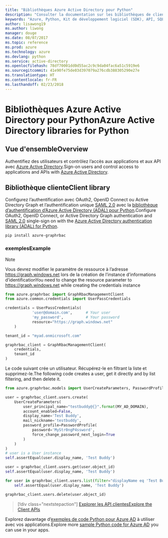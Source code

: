 ```yaml
---
title: "Bibliothèques Azure Active Directory pour Python"
description: "Consulter la documentation sur les bibliothèques de client Python pour Azure Active Directory"
keywords: "Azure, Python, Kit de développement logiciel (SDK), API, SQL, authentification, AAD, Active Directory, Graph, OAuth 2.0"
author: lisawong19
ms.author: liwong
manager: douge
ms.date: 08/07/2017
ms.topic: reference
ms.prod: azure
ms.technology: azure
ms.devlang: python
ms.service: active-directory
ms.openlocfilehash: 78df70001dd0d55ac2c9c9da04fac6a51c5919e6
ms.sourcegitcommit: 41e90fe75de03d397079a276cdb388305290e27e
ms.translationtype: HT
ms.contentlocale: fr-FR
ms.lasthandoff: 02/23/2018
---
```

# <a name="azure-active-directory-libraries-for-python"></a><span data-ttu-id="90424-104">Bibliothèques Azure Active Directory pour Python</span><span class="sxs-lookup"><span data-stu-id="90424-104">Azure Active Directory libraries for Python</span></span>

## <a name="overview"></a><span data-ttu-id="90424-105">Vue d'ensemble</span><span class="sxs-lookup"><span data-stu-id="90424-105">Overview</span></span>

<span data-ttu-id="90424-106">Authentifiez des utilisateurs et contrôlez l’accès aux applications et aux API avec [Azure Active Directory](/azure/active-directory/active-directory-whatis).</span><span class="sxs-lookup"><span data-stu-id="90424-106">Sign-on users and control access to applications and APIs with [Azure Active Directory](/azure/active-directory/active-directory-whatis).</span></span>

## <a name="client-library"></a><span data-ttu-id="90424-107">Bibliothèque cliente</span><span class="sxs-lookup"><span data-stu-id="90424-107">Client library</span></span>

<span data-ttu-id="90424-108">Configurez l’authentification avec OAuth2, OpenID Connect ou Active Directory Graph et l’authentification unique [SAML 2.0](https://docs.microsoft.com/azure/active-directory/develop/active-directory-saml-protocol-reference) avec la [bibliothèque d’authentification d’Azure Active Directory (ADAL) pour Python](https://github.com/AzureAD/azure-activedirectory-library-for-python).</span><span class="sxs-lookup"><span data-stu-id="90424-108">Configure OAuth2, OpenID Connect, or Active Directory Graph authentication and [SAML 2.0](https://docs.microsoft.com/azure/active-directory/develop/active-directory-saml-protocol-reference) single-sign on with the [Azure Active Directory authentication library (ADAL) for Python](https://github.com/AzureAD/azure-activedirectory-library-for-python).</span></span>

```bash
pip install azure-graphrbac
```

### <a name="example"></a><span data-ttu-id="90424-109">exemples</span><span class="sxs-lookup"><span data-stu-id="90424-109">Example</span></span>
> [!NOTE]
> <span data-ttu-id="90424-110">Vous devrez modifier le paramètre de ressource à l’adresse https://graph.windows.net lors de la création de l’instance d’informations d’identification</span><span class="sxs-lookup"><span data-stu-id="90424-110">You need to change the resource parameter to https://graph.windows.net while creating the credentials instance</span></span>

```python
from azure.graphrbac import GraphRbacManagementClient
from azure.common.credentials import UserPassCredentials

credentials = UserPassCredentials(
            'user@domain.com',      # Your user
            'my_password',          # Your password
            resource="https://graph.windows.net"
    )

tenant_id = "myad.onmicrosoft.com"

graphrbac_client = GraphRbacManagementClient(
    credentials,
    tenant_id
)
```
<span data-ttu-id="90424-111">Le code suivant crée un utilisateur. Récupérez-le en filtrant la liste et supprimez-le.</span><span class="sxs-lookup"><span data-stu-id="90424-111">The following code creates a user, get it directly and by list filtering, and then delete it.</span></span>
```python
from azure.graphrbac.models import UserCreateParameters, PasswordProfile

user = graphrbac_client.users.create(
    UserCreateParameters(
        user_principal_name="testbuddy@{}".format(MY_AD_DOMAIN),
        account_enabled=False,
        display_name='Test Buddy',
        mail_nickname='testbuddy',
        password_profile=PasswordProfile(
            password='MyStr0ngP4ssword',
            force_change_password_next_login=True
        )
    )
)
# user is a User instance
self.assertEqual(user.display_name, 'Test Buddy')

user = graphrbac_client.users.get(user.object_id)
self.assertEqual(user.display_name, 'Test Buddy')

for user in graphrbac_client.users.list(filter="displayName eq 'Test Buddy'"):
    self.assertEqual(user.display_name, 'Test Buddy')

graphrbac_client.users.delete(user.object_id)
```

> [!div class="nextstepaction"]
> [<span data-ttu-id="90424-112">Explorer les API clientes</span><span class="sxs-lookup"><span data-stu-id="90424-112">Explore the Client APIs</span></span>](/python/api/overview/azure/activedirectory/client)

<span data-ttu-id="90424-113">Explorez davantage d’[exemples de code Python pour Azure AD](https://azure.microsoft.com/en-us/resources/samples/?term=active+directory&platform=python) à utiliser avec vos applications.</span><span class="sxs-lookup"><span data-stu-id="90424-113">Explore more [sample Python code for Azure AD](https://azure.microsoft.com/en-us/resources/samples/?term=active+directory&platform=python) you can use in your apps.</span></span>